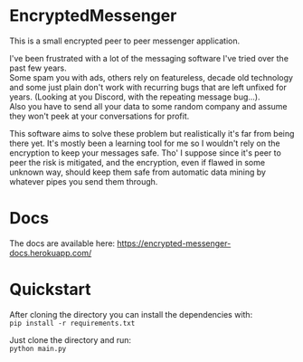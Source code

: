 # EncryptedMessenger

This is a small encrypted peer to peer messenger application.  


I've been frustrated with a lot of the messaging software I've tried over the past few years.   
Some spam you with ads, others rely on featureless, decade old technology and some just plain don't work with recurring bugs
that are left unfixed for years. (Looking at you Discord, with the repeating message bug...).  
Also you have to send all your data to some random company and assume they won't peek at your conversations for profit.  


This software aims to solve these problem but realistically it's far from being there yet. It's mostly been a learning tool 
for me so I wouldn't rely on the encryption to keep your messages safe. Tho' I suppose since it's peer to peer the risk is 
mitigated, and the encryption, even if flawed in some unknown way, should keep them safe from automatic data mining by
whatever pipes you send them through.

# Docs

The docs are available here: https://encrypted-messenger-docs.herokuapp.com/

# Quickstart

After cloning the directory you can install the dependencies with:  
`pip install -r requirements.txt`

Just clone the directory and run:  
`python main.py`
